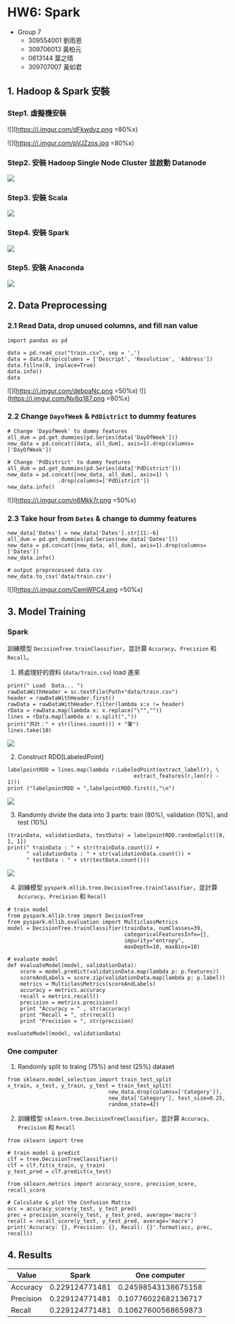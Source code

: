 # HW6: Spark

- Group 7
    - 309554001 劉雨恩
    - 309706013 黃柏元
    - 0613144 葉之晴
    - 309707007 黃如君

## 1. Hadoop & Spark 安裝

### Step1. 虛擬機安裝
![](https://i.imgur.com/dFkwdyz.png =80%x) 

![](https://i.imgur.com/pVJZzos.jpg =80%x)

### Step2. 安裝 Hadoop Single Node Cluster 並啟動 Datanode
![](https://i.imgur.com/5vhFfbC.png)

### Step3. 安裝 Scala
![](https://i.imgur.com/P8GT3iD.png)

### Step4. 安裝 Spark
![](https://i.imgur.com/5J8lIB2.png)

### Step5. 安裝 Anaconda
![](https://i.imgur.com/JZJeuhs.png)

## 2. Data Preprocessing

### 2.1 Read Data, drop unused columns, and fill nan value 

```python=
import pandas as pd

data = pd.read_csv("train.csv", sep = ',')
data = data.drop(columns = ['Descript', 'Resolution', 'Address'])
data.fillna(0, inplace=True)
data.info()
data
```

![](https://i.imgur.com/debpaNc.png =50%x)
![](https://i.imgur.com/Nv8q187.png =80%x)


### 2.2 Change `DayofWeek` & `PdDistrict` to dummy features

```python=
# Change 'DayofWeek' to dummy features
all_dum = pd.get_dummies(pd.Series(data['DayOfWeek']))
new_data = pd.concat([data, all_dum], axis=1).drop(columns=['DayOfWeek'])

# Change 'PdDistrict' to dummy features
all_dum = pd.get_dummies(pd.Series(data['PdDistrict']))
new_data = pd.concat([new_data, all_dum], axis=1) \
                .drop(columns=['PdDistrict'])
new_data.info()
```

![](https://i.imgur.com/n6Mkk7r.png =50%x)

### 2.3 Take hour from `Dates` & change to dummy features

```python=
new_data['Dates'] = new_data['Dates'].str[11:-6]
all_dum = pd.get_dummies(pd.Series(new_data['Dates']))
new_data = pd.concat([new_data, all_dum], axis=1).drop(columns=['Dates'])
new_data.info()

# output preprocessed data csv
new_data.to_csv('data/train.csv')
```

![](https://i.imgur.com/CemWPC4.png =50%x)

## 3. Model Training

### Spark

訓練模型 `DecisionTree.trainClassifier`，並計算 `Accuracy`、`Precision` 和 `Recall`。

1. 將處理好的資料 (`data/train.csv`) load 進來
```python=
print(" Load  Data... ")
rawDataWithHeader = sc.textFile(Path+"data/train.csv")
header = rawDataWithHeader.first()
rawData = rawDataWithHeader.filter(lambda x:x != header)
rData = rawData.map(lambda x: x.replace("\"",""))
lines = rData.map(lambda x: x.split(","))
print("共計：" + str(lines.count()) + "筆")
lines.take(10)
```
![](https://i.imgur.com/aR6wHtI.png)

2. Construct RDD[LabeledPoint]

```python=
labelpointRDD = lines.map(lambda r:LabeledPoint(extract_label(r), \
                                        extract_features(r,len(r) - 1)))
print ("labelpointRDD = ",labelpointRDD.first(),"\n")
```
![](https://i.imgur.com/5upO1AC.png)

3. Randomly divide the data into 3 parts: train (80%), validation (10%), and test (10%)
```python=
(trainData, validationData, testData) = labelpointRDD.randomSplit([8, 1, 1])
print(" trainData : " + str(trainData.count()) + 
      " validationData : " + str(validationData.count()) +
      " testData : " + str(testData.count()))
```
![](https://i.imgur.com/7umvHNM.png)

4. 訓練模型 `pyspark.mllib.tree.DecisionTree.trainClassifier`，並計算 `Accuracy`、`Precision` 和 `Recall`
```python=
# train model
from pyspark.mllib.tree import DecisionTree
from pyspark.mllib.evaluation import MulticlassMetrics
model = DecisionTree.trainClassifier(trainData, numClasses=39, 
                                     categoricalFeaturesInfo={}, 
                                     impurity="entropy", 
                                     maxDepth=10, maxBins=10)

# evaluate model
def evaluateModel(model, validationData):
    score = model.predict(validationData.map(lambda p: p.features))
    scoreAndLabels = score.zip(validationData.map(lambda p: p.label))
    metrics = MulticlassMetrics(scoreAndLabels)
    accuracy = metrics.accuracy
    recall = metrics.recall()
    precision = metrics.precision()
    print "Accuracy = " , str(accuracy)
    print "Recall = ", str(recall)
    print "Precision = ", str(precision)

evaluateModel(model, validationData)
```

### One computer

1. Randomly split to traing (75%) and test (25%) dataset

```python=
from sklearn.model_selection import train_test_split
x_train, x_test, y_train, y_test = train_test_split(
                                new_data.drop(columns=['Category']), 
                                new_data['Category'], test_size=0.25, 
                                random_state=42)
```

2. 訓練模型 `sklearn.tree.DecisionTreeClassifier`，並計算 `Accuracy`、`Precision` 和 `Recall`

```python=
from sklearn import tree

# train model & predict
clf = tree.DecisionTreeClassifier()
clf = clf.fit(x_train, y_train)
y_test_pred = clf.predict(x_test)

from sklearn.metrics import accuracy_score, precision_score, recall_score

# Calculate & plot the Confusion Matrix
acc = accuracy_score(y_test, y_test_pred)
prec = precision_score(y_test, y_test_pred, average='macro')
recall = recall_score(y_test, y_test_pred, average='macro')
print('Accuracy: {}, Precision: {}, Recall: {}'.format(acc, prec, recall))
```


## 4. Results


| Value     | Spark          | One computer        |
| --------- | -------------- | ------------------- |
| Accuracy  | 0.229124771481 | 0.24598543138675158 |
| Precision | 0.229124771481 | 0.10776022682136717 |
| Recall    | 0.229124771481 | 0.10627600568659873 |